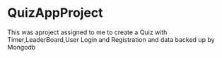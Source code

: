 # QuizAppProject
This was aproject assigned to me to create a Quiz with Timer,LeaderBoard,User Login and Registration and data backed up by Mongodb
